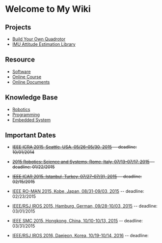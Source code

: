 # Welcome to My Wiki


## Projects

* [Build Your Own Quadrotor](./Projects/Build-Your-Own-Quadrotor)
* [IMU Attitude Estimation Library](./Projects/IMU-Attitude-Estimation-Library)

## Resource

* [Software](./Resource/Software)
* [Online Course](./Resource/Online-Course)
* [Online Documents](./Resource/Online-Documents)

## Knowledge Base

* [Robotics](./Knowledge-Base/Robotics)
* [Programming](./Knowledge-Base/Programming)
* [Embedded System](./Knowledge-Base/Embedded-System)

## Important Dates

* <del>[IEEE ICRA 2015, Seattle, USA, 05/26-05/30, 2015](http://icra2015.org/) -- deadline: 10/01/2014</del>

* <del>[2015 Robotics: Science and Systems, Rome, Italy, 07/13-07/17, 2015](http://www.roboticsconference.org/) -- deadline: 01/22/2015</del>

* <del>[IEEE ICAR 2015, Istanbul, Turkey, 07/27-07/31, 2015](http://www.icar2015.org/icar2015_home-1.1.1.html) -- deadline: 02/15/2015</del>

* [IEEE RO-MAN 2015, Kobe, Japan, 08/31-09/03, 2015](http://www.ro-man2015.org/) -- deadline: 02/23/2015

* [IEEE/RSJ IROS 2015, Hamburg, German, 09/28-10/03, 2015](http://www.iros2015.org/) -- deadline: 03/01/2015

* [IEEE SMC 2015, Hongkong, China, 10/10-10/13, 2015](http://www.smc2015.org/) -- deadline: 03/31/2015

* [IEEE/RSJ IROS 2016, Daejeon, Korea, 10/19-10/14, 2016]() -- deadline: 

